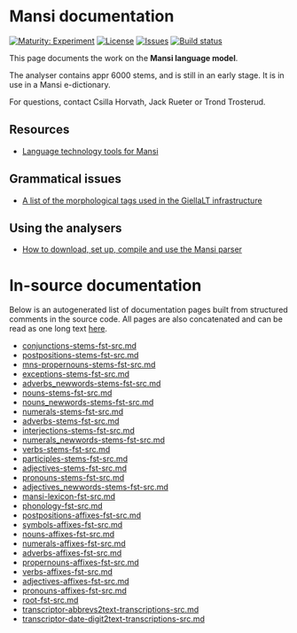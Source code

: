 # Mansi documentation

[![Maturity: Experiment](https://img.shields.io/badge/Maturity-Experiment-black.svg)](https://giellalt.github.io/MaturityClassification.html)
[![License](https://img.shields.io/github/license/giellalt/lang-mns)](https://raw.githubusercontent.com/giellalt/lang-mns/develop/LICENSE)
[![Issues](https://img.shields.io/github/issues/giellalt/lang-mns)](https://github.com/giellalt/lang-mns/issues)
[![Build status](https://github.com/giellalt/lang-mns/workflows/Speller%20CI+CD/badge.svg)](https://github.com/giellalt/lang-mns/actions)

This page documents the work on the **Mansi language model**.

The analyser contains appr 6000 stems, and is still in
an early stage. It is in use in a Mansi e-dictionary.

For questions, contact Csilla Horvath, Jack Rueter or Trond Trosterud.

## Resources

* [Language technology tools for Mansi](https://giellatekno.uit.no/cgi/index.mns.eng.html)

## Grammatical issues

* [A list of the morphological tags used in the GiellaLT infrastructure](/lang/common/MorphologicalTags.html)


## Using the analysers

* [How to download, set up, compile and use the Mansi parser](/tools/docu-sme-manual.html)

# In-source documentation

Below is an autogenerated list of documentation pages built from structured comments in the source code. All pages are also concatenated and can be read as one long text [here](mns.md).
* [conjunctions-stems-fst-src.md](conjunctions-stems-fst-src.md)
* [postpositions-stems-fst-src.md](postpositions-stems-fst-src.md)
* [mns-propernouns-stems-fst-src.md](mns-propernouns-stems-fst-src.md)
* [exceptions-stems-fst-src.md](exceptions-stems-fst-src.md)
* [adverbs_newwords-stems-fst-src.md](adverbs_newwords-stems-fst-src.md)
* [nouns-stems-fst-src.md](nouns-stems-fst-src.md)
* [nouns_newwords-stems-fst-src.md](nouns_newwords-stems-fst-src.md)
* [numerals-stems-fst-src.md](numerals-stems-fst-src.md)
* [adverbs-stems-fst-src.md](adverbs-stems-fst-src.md)
* [interjections-stems-fst-src.md](interjections-stems-fst-src.md)
* [numerals_newwords-stems-fst-src.md](numerals_newwords-stems-fst-src.md)
* [verbs-stems-fst-src.md](verbs-stems-fst-src.md)
* [participles-stems-fst-src.md](participles-stems-fst-src.md)
* [adjectives-stems-fst-src.md](adjectives-stems-fst-src.md)
* [pronouns-stems-fst-src.md](pronouns-stems-fst-src.md)
* [adjectives_newwords-stems-fst-src.md](adjectives_newwords-stems-fst-src.md)
* [mansi-lexicon-fst-src.md](mansi-lexicon-fst-src.md)
* [phonology-fst-src.md](phonology-fst-src.md)
* [postpositions-affixes-fst-src.md](postpositions-affixes-fst-src.md)
* [symbols-affixes-fst-src.md](symbols-affixes-fst-src.md)
* [nouns-affixes-fst-src.md](nouns-affixes-fst-src.md)
* [numerals-affixes-fst-src.md](numerals-affixes-fst-src.md)
* [adverbs-affixes-fst-src.md](adverbs-affixes-fst-src.md)
* [propernouns-affixes-fst-src.md](propernouns-affixes-fst-src.md)
* [verbs-affixes-fst-src.md](verbs-affixes-fst-src.md)
* [adjectives-affixes-fst-src.md](adjectives-affixes-fst-src.md)
* [pronouns-affixes-fst-src.md](pronouns-affixes-fst-src.md)
* [root-fst-src.md](root-fst-src.md)
* [transcriptor-abbrevs2text-transcriptions-src.md](transcriptor-abbrevs2text-transcriptions-src.md)
* [transcriptor-date-digit2text-transcriptions-src.md](transcriptor-date-digit2text-transcriptions-src.md)
